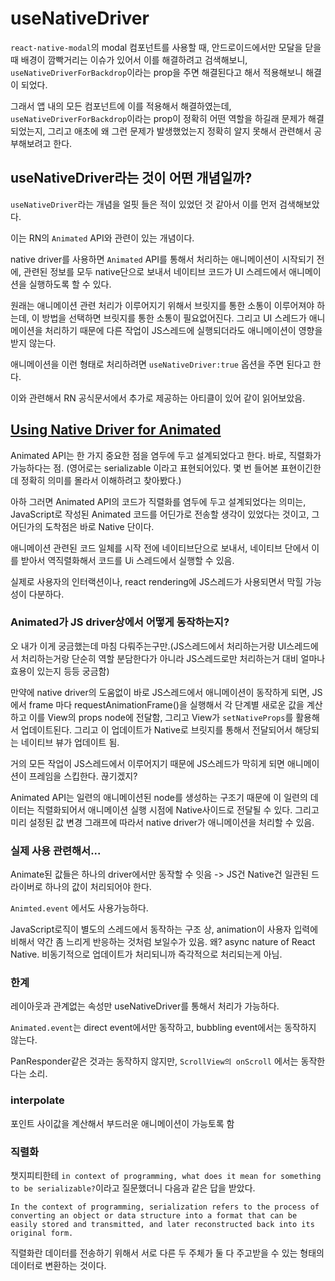 # useNativeDriver

`react-native-modal`의 modal 컴포넌트를 사용할 때, 안드로이드에서만 모달을 닫을 때 배경이 깜빡거리는 이슈가 있어서 이를 해결하려고 검색해보니, `useNativeDriverForBackdrop`이라는 prop을 주면 해결된다고 해서 적용해보니 해결이 되었다.

그래서 앱 내의 모든 컴포넌트에 이를 적용해서 해결하였는데, `useNativeDriverForBackdrop`이라는 prop이 정확히 어떤 역할을 하길래 문제가 해결되었는지, 그리고 애초에 왜 그런 문제가 발생했었는지 정확히 알지 못해서 관련해서 공부해보려고 한다.

## useNativeDriver라는 것이 어떤 개념일까?

`useNativeDriver`라는 개념을 얼핏 들은 적이 있었던 것 같아서 이를 먼저 검색해보았다.

이는 RN의 `Animated` API와 관련이 있는 개념이다.

native driver를 사용하면 `Animated` API를 통해서 처리하는 애니메이션이 시작되기 전에, 관련된 정보를 모두 native단으로 보내서 네이티브 코드가 UI 스레드에서 애니메이션을 실행하도록 할 수 있다.

원래는 애니메이션 관련 처리가 이루어지기 위해서 브릿지를 통한 소통이 이루어져야 하는데, 이 방법을 선택하면 브릿지를 통한 소통이 필요없어진다. 그리고 UI 스레드가 애니메이션을 처리하기 때문에 다른 작업이 JS스레드에 실행되더라도 애니메이션이 영향을 받지 않는다.

애니메이션을 이런 형태로 처리하려면 `useNativeDriver:true` 옵션을 주면 된다고 한다.

이와 관련해서 RN 공식문서에서 추가로 제공하는 아티클이 있어 같이 읽어보았음.

## [Using Native Driver for Animated](https://reactnative.dev/blog/2017/02/14/using-native-driver-for-animated)

Animated API는 한 가지 중요한 점을 염두에 두고 설계되었다고 한다. 바로, 직렬화가 가능하다는 점. (영어로는 serializable 이라고 표현되어있다. 몇 번 들어본 표현이긴한데 정확히 의미를 몰라서 이해하려고 찾아봤다.)

아하 그러면 Animated API의 코드가 직렬화를 염두에 두고 설계되었다는 의미는, JavaScript로 작성된 Animated 코드를 어딘가로 전송할 생각이 있었다는 것이고, 그 어딘가의 도착점은 바로 Native 단이다.

애니메이션 관련된 코드 일체를 시작 전에 네이티브단으로 보내서, 네이티브 단에서 이를 받아서 역직렬화해서 코드를 Ui 스레드에서 실행할 수 있음.

실제로 사용자의 인터랙션이나, react rendering에 JS스레드가 사용되면서 막힐 가능성이 다분하다.

### Animated가 JS driver상에서 어떻게 동작하는지?

오 내가 이게 궁금했는데 마침 다뤄주는구만.(JS스레드에서 처리하는거랑 UI스레드에서 처리하는거랑 단순히 역할 분담한다가 아니라 JS스레드로만 처리하는거 대비 얼마나 효용이 있는지 등등 궁금함)

만약에 native driver의 도움없이 바로 JS스레드에서 애니메이션이 동작하게 되면, JS에서 frame 마다 requestAnimationFrame()을 실행해서 각 단계별 새로운 값을 계산하고 이를 View의 props node에 전달함, 그리고 View가 `setNativeProps`를 활용해서 업데이트된다. 그리고 이 업데이트가 Native로 브릿지를 통해서 전달되어서 해당되는 네이티브 뷰가 업데이트 됨.

거의 모든 작업이 JS스레드에서 이루어지기 때문에 JS스레드가 막히게 되면 애니메이션이 프레임을 스킵한다. 끊기겠지?

Animated API는 일련의 애니메이션된 node를 생성하는 구조기 때문에 이 일련의 데이터는 직렬화되어서 애니메이션 실행 시점에 Native사이드로 전달될 수 있다. 그리고 미리 설정된 값 변경 그래프에 따라서 native driver가 애니메이션을 처리할 수 있음.

### 실제 사용 관련해서...

Animate된 값들은 하나의 driver에서만 동작할 수 잇음 -> JS건 Native건 일관된 드라이버로 하나의 값이 처리되어야 한다.

`Animted.event` 에서도 사용가능하다.

JavaScript로직이 별도의 스레드에서 동작하는 구조 상, animation이 사용자 입력에 비해서 약간 좀 느리게 반응하는 것처럼 보일수가 있음. 왜? async nature of React Native. 비동기적으로 업데이트가 처리되니까 즉각적으로 처리되는게 아님.

### 한계

레이아웃과 관계없는 속성만 useNativeDriver를 통해서 처리가 가능하다.

`Animated.event`는 direct event에서만 동작하고, bubbling event에서는 동작하지 않는다.

PanResponder같은 것과는 동작하지 않지만, `ScrollView의 onScroll` 에서는 동작한다는 소리.

### interpolate

포인트 사이값을 계산해서 부드러운 애니메이션이 가능토록 함

### 직렬화

챗지피티한테 `in context of programming, what does it mean for something to be serializable?`이라고 질문했더니 다음과 같은 답을 받았다.

`In the context of programming, serialization refers to the process of converting an object or data structure into a format that can be easily stored and transmitted, and later reconstructed back into its original form.`

직렬화란 데이터를 전송하기 위해서 서로 다른 두 주체가 둘 다 주고받을 수 있는 형태의 데이터로 변환하는 것이다.
